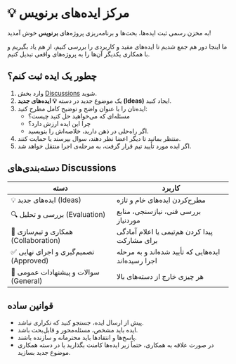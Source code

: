 # 💡 مرکز ایده‌های برنویس

به مخزن رسمی ثبت ایده‌ها، بحث‌ها و برنامه‌ریزی پروژه‌های **برنویس** خوش آمدید!

ما اینجا دور هم جمع شدیم تا ایده‌های مفید و کاربردی را بررسی کنیم، از هم یاد بگیریم و با همکاری یکدیگر آن‌ها را به پروژه‌های واقعی تبدیل کنیم.


## چطور یک ایده ثبت کنم؟

1. وارد بخش [Discussions](https://github.com/orgs/barnevis/discussions) شوید.
2. یک موضوع جدید در دسته **💡 ایده‌های جدید (Ideas)** ایجاد کنید.
3. ایده‌تان را با عنوان واضح و توضیح کامل مطرح کنید:
   - مسئله‌ای که می‌خواهید حل کنید چیست؟
   - چرا این ایده ارزش دارد؟
   - اگر راه‌حلی در ذهن دارید، خلاصه‌اش را بنویسید.
4. منتظر بمانید تا دیگر اعضا نظر دهند، سوال بپرسند یا حمایت کنند.
5. اگر ایده مورد تأیید تیم قرار گرفت، به مرحله‌ی اجرا منتقل خواهد شد.


## دسته‌بندی‌های Discussions

| دسته | کاربرد |
|------|--------|
| 💡 ایده‌های جدید (Ideas) | مطرح‌کردن ایده‌های خام و تازه |
| 🔍 بررسی و تحلیل (Evaluation) | بررسی فنی، نیازسنجی، منابع موردنیاز |
| 🤝 همکاری و تیم‌سازی (Collaboration) | پیدا کردن هم‌تیمی یا اعلام آمادگی برای مشارکت |
| ✅ تصمیم‌گیری و اجرای نهایی (Approved) | ایده‌هایی که تأیید شده‌اند و به مرحله اجرا رسیده‌اند |
| 💬 سوالات و پیشنهادات عمومی (General) | هر چیزی خارج از دسته‌های بالا |

## قوانین ساده

- پیش از ارسال ایده، جستجو کنید که تکراری نباشد.
- ایده باید مشخص، مسئله‌محور و قابل‌بحث باشد.
- پاسخ‌ها و انتقادها باید محترمانه و سازنده باشند.
- در صورت علاقه به همکاری، حتماً زیر ایده‌ها کامنت بگذارید یا در دسته همکاری موضوع جدید بسازید.
